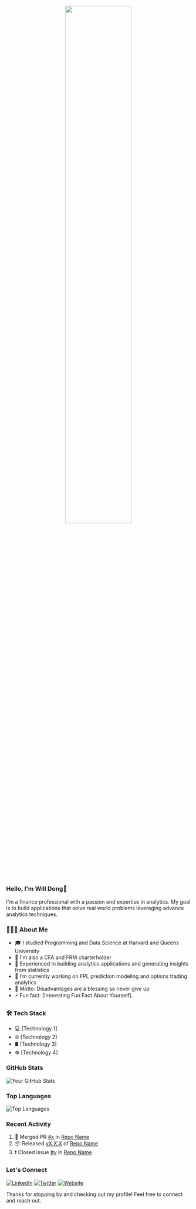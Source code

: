 <p align="center">
  <img src="https://github.com/Willyiam723/Willyiam723/tree/master/config/welcome-to-my-profile.gif" width="60%">
  <br><br>
  <h2>
    <!-- Introduction -->
    <h3> Hello, I'm Will Dong👋 </h3>
    I'm a finance professional with a passion and expertise in analytics. My goal is to build applications that solve real world problems leveraging advance analytics techniques.
  </h2>
</p>

<!-- About Me -->
<h3> 👨🏻‍💻 About Me </h3>

- 🎓 I studied Programming and Data Science at Harvard and Queens University
- 🏅 I'm also a CFA and FRM charterholder
- 🌱 Experienced in building analytics applications and generating insights from statistics
- 🔭 I’m currently working on FPL prediction modeling and options trading analytics
- 🦾 Motto: Disadvantages are a blessing so never give up
- ⚡ Fun fact: [Interesting Fun Fact About Yourself].

<!-- My Tech Stack -->
<h3> 🛠 Tech Stack </h3>

- 💻 [Technology 1]
- 🌐 [Technology 2]
- 🛢️ [Technology 3]
- ⚙️ [Technology 4]

<!-- GitHub Stats -->
### GitHub Stats

![Your GitHub Stats](https://github-readme-stats.vercel.app/api?username=yourusername&show_icons=true&theme=radical)

<!-- Top Languages -->
### Top Languages

![Top Languages](https://github-readme-stats.vercel.app/api/top-langs/?username=yourusername&layout=compact&theme=radical)

<!-- Recent Activity -->
### Recent Activity

<!--START_SECTION:activity-->
1. 🎉 Merged PR [#x](https://github.com/yourusername/repo-link/pull/x) in [Repo Name](https://github.com/yourusername/repo-link)
2. 📦 Released [vX.X.X](https://github.com/yourusername/repo-link/releases/tag/vX.X.X) of [Repo Name](https://github.com/yourusername/repo-link)
3. ❗️ Closed issue [#y](https://github.com/yourusername/repo-link/issues/y) in [Repo Name](https://github.com/yourusername/repo-link)
<!--END_SECTION:activity-->

<!-- Let's Connect -->
### Let's Connect

[![LinkedIn](https://img.shields.io/badge/-LinkedIn-blue?style=flat-square&logo=linkedin&logoColor=white&link=your-linkedin-profile-link)](your-linkedin-profile-link)
[![Twitter](https://img.shields.io/badge/-Twitter-blue?style=flat-square&logo=twitter&logoColor=white&link=your-twitter-profile-link)](your-twitter-profile-link)
[![Website](https://img.shields.io/badge/-Website-ff5733?style=flat-square&link=your-website-link)](your-website-link)

<!-- Thank You -->
Thanks for stopping by and checking out my profile! Feel free to connect and reach out.
